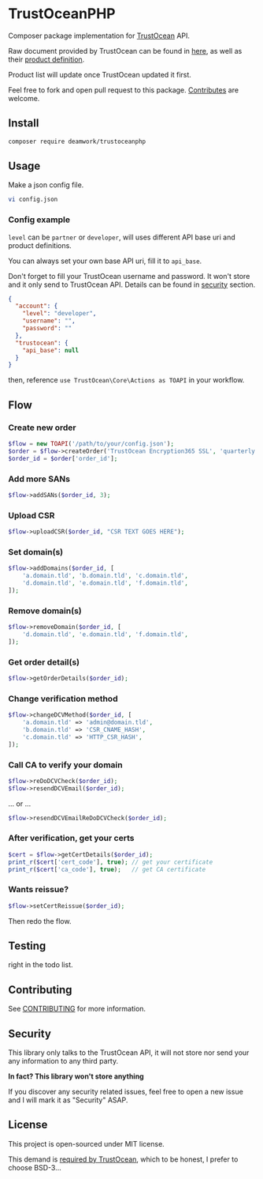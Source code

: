 TrustOceanPHP
=========

Composer package implementation for [TrustOcean](https://www.trustocean.com/) API.

Raw document provided by TrustOcean can be found in [here](https://api.trustocean.com/SSL-Certificate-API/), as well as their [product definition](https://api.trustocean.com/).

Product list will update once TrustOcean updated it first.

Feel free to fork and open pull request to this package. [Contributes](#contributing) are welcome.

## Install

```bash
composer require deamwork/trustoceanphp
```

## Usage

Make a json config file.
```bash
vi config.json
```

### Config example
`level` can be `partner` or `developer`, will uses different API base uri and product definitions.

You can always set your own base API uri, fill it to `api_base`.

Don't forget to fill your TrustOcean username and password. It won't store and it only send to TrustOcean API. Details can be found in [security](#Security) section.
```json
{
  "account": {
    "level": "developer",
    "username": "",
    "password": ""
  },
  "trustocean": {
    "api_base": null
  }
}
```

then, reference `use TrustOcean\Core\Actions as TOAPI` in your workflow.

## Flow

### Create new order
```php
$flow = new TOAPI('/path/to/your/config.json');
$order = $flow->createOrder('TrustOcean Encryption365 SSL', 'quarterly', 3);
$order_id = $order['order_id'];
```

### Add more SANs
```php
$flow->addSANs($order_id, 3);
```

### Upload CSR
```php
$flow->uploadCSR($order_id, "CSR TEXT GOES HERE");
```

### Set domain(s)
```php
$flow->addDomains($order_id, [
    'a.domain.tld', 'b.domain.tld', 'c.domain.tld',
    'd.domain.tld', 'e.domain.tld', 'f.domain.tld',
]);
```

### Remove domain(s)
```php
$flow->removeDomain($order_id, [
    'd.domain.tld', 'e.domain.tld', 'f.domain.tld',
]);
```

### Get order detail(s)
```php
$flow->getOrderDetails($order_id);
```

### Change verification method
```php
$flow->changeDCVMethod($order_id, [
    'a.domain.tld' => 'admin@domain.tld',
    'b.domain.tld' => 'CSR_CNAME_HASH',
    'c.domain.tld' => 'HTTP_CSR_HASH',
]);
```

### Call CA to verify your domain
```php
$flow->reDoDCVCheck($order_id);
$flow->resendDCVEmail($order_id);
```
... or ...
```php
$flow->resendDCVEmailReDoDCVCheck($order_id);
```

### After verification, get your certs

```php
$cert = $flow->getCertDetails($order_id);
print_r($cert['cert_code'], true); // get your certificate
print_r($cert['ca_code'], true);   // get CA certificate
```

### Wants reissue?

```php
$flow->setCertReissue($order_id);
```
Then redo the flow.

## Testing

right in the todo list.

## Contributing

See [CONTRIBUTING](CONTRIBUTING.md) for more information.

## Security

This library only talks to the TrustOcean API, it will not store nor send your any information to any third party. 

**In fact? This library won't store anything**

If you discover any security related issues, feel free to open a new issue and I will mark it as "Security" ASAP.

## License

This project is open-sourced under MIT license.

This demand is [required by TrustOcean](https://www.v2ex.com/t/512510), which to be honest, I prefer to choose BSD-3...
